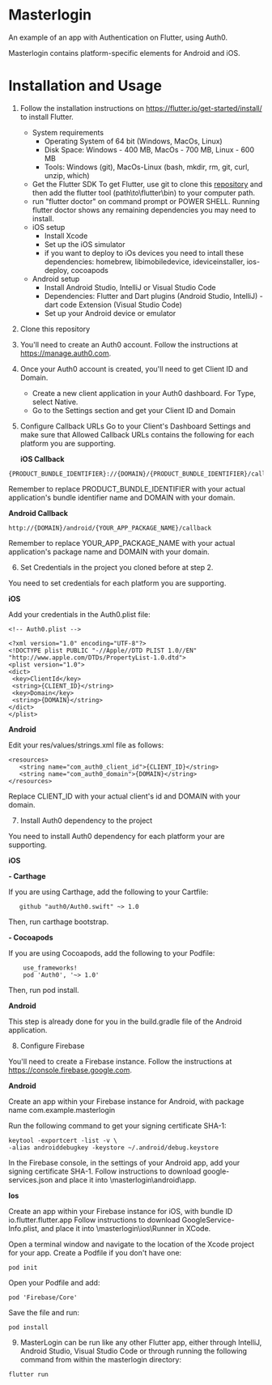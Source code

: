 # Masterlogin
An example of an app with Authentication on Flutter, using Auth0.

Masterlogin contains platform-specific elements for Android and iOS.

# Installation and Usage
1. Follow the installation instructions on https://flutter.io/get-started/install/ to install Flutter.
    * System requirements
        * Operating System of 64 bit (Windows, MacOs, Linux)
        * Disk Space: Windows - 400 MB, MacOs - 700 MB, Linux - 600 MB
        * Tools: Windows (git), MacOs-Linux (bash, mkdir, rm, git, curl, unzip, which)
    * Get the Flutter SDK
To get Flutter, use git to clone this [repository](https://github.com/flutter/flutter) and then add the flutter tool (path\to\flutter\bin) to your computer path.
    * run "flutter doctor" on command prompt or POWER SHELL.
    Running flutter doctor shows any remaining dependencies you may need to install.
    * iOS setup
        - Install Xcode
        - Set up the iOS simulator
        - if you want to deploy to iOs devices you need to intall these dependencies:
    homebrew, libimobiledevice, ideviceinstaller, ios-deploy, cocoapods
    * Android setup 
        - Install Android Studio, IntelliJ or Visual Studio Code
        - Dependencies: Flutter and Dart plugins (Android Studio, IntelliJ) - dart code Extension (Visual Studio Code)
        - Set up your Android device or emulator
2. Clone this repository 
3. You'll need to create an Auth0 account. Follow the instructions at https://manage.auth0.com.
4. Once your Auth0 account is created, you'll need to get Client ID and Domain.
    - Create a new client application in your Auth0 dashboard. For Type, select Native.
    - Go to the Settings section and get your Client ID and Domain
5. Configure Callback URLs
  Go to your Client's Dashboard Settings and make sure that Allowed Callback URLs contains the
  following for each platform you are supporting.

    **iOS Callback**
```
{PRODUCT_BUNDLE_IDENTIFIER}://{DOMAIN}/{PRODUCT_BUNDLE_IDENTIFIER}/callback
```
Remember to replace PRODUCT_BUNDLE_IDENTIFIER with your actual application's bundle identifier name and DOMAIN with your domain.

   **Android Callback**
```
http://{DOMAIN}/android/{YOUR_APP_PACKAGE_NAME}/callback
```
Remember to replace YOUR_APP_PACKAGE_NAME with your actual application's package name and DOMAIN with your domain.

6. Set Credentials in the project you cloned before at step 2.

  You need to set credentials for each platform you are supporting.
    
   **iOS**
    
Add your credentials in the Auth0.plist file:
 ```
<!-- Auth0.plist -->

<?xml version="1.0" encoding="UTF-8"?>
<!DOCTYPE plist PUBLIC "-//Apple//DTD PLIST 1.0//EN" "http://www.apple.com/DTDs/PropertyList-1.0.dtd">
<plist version="1.0">
<dict>
  <key>ClientId</key>
  <string>{CLIENT_ID}</string>
  <key>Domain</key>
  <string>{DOMAIN}</string>
</dict>
</plist>
 ```

  **Android**
  
Edit your res/values/strings.xml file as follows:
  ```
 <resources>
     <string name="com_auth0_client_id">{CLIENT_ID}</string>
     <string name="com_auth0_domain">{DOMAIN}</string>
 </resources>
  ```

 Replace CLIENT_ID with your actual client's id and DOMAIN with your domain.

7. Install Auth0 dependency to the project 

You need to install Auth0 dependency for each platform your are supporting.

 **iOS**
 
 **- Carthage**
 
If you are using Carthage, add the following to your Cartfile:

```
   github "auth0/Auth0.swift" ~> 1.0
```
 Then, run carthage bootstrap.

 **- Cocoapods**
 
If you are using Cocoapods, add the following to your Podfile:

```
    use_frameworks!
    pod 'Auth0', '~> 1.0'
```
Then, run pod install.

 **Android**

This step is already done for you in the build.gradle file of the Android application.

8. Configure Firebase 

You'll need to create a Firebase instance. Follow the instructions at https://console.firebase.google.com.

**Android**

Create an app within your Firebase instance for Android, with package name com.example.masterlogin

Run the following command to get your signing certificate SHA-1:

```
keytool -exportcert -list -v \
-alias androiddebugkey -keystore ~/.android/debug.keystore
```

In the Firebase console, in the settings of your Android app, add your signing certificate SHA-1.
Follow instructions to download google-services.json and place it into \masterlogin\android\app.

**Ios**

Create an app within your Firebase instance for iOS, with bundle ID io.flutter.flutter.app
Follow instructions to download GoogleService-Info.plist, and place it into  \masterlogin\ios\Runner in XCode.

Open a terminal window and navigate to the location of the Xcode project for your app.
Create a Podfile if you don't have one:
```
pod init
```
Open your Podfile and add:
```
pod 'Firebase/Core'
```
Save the file and run:
```
pod install
```

9. MasterLogin can be run like any other Flutter app, either through IntelliJ, Android Studio, Visual Studio Code or through running the following command from within the masterlogin directory:

```
flutter run
```

